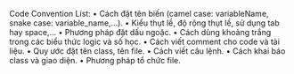 Code Convention List:
•	Cách đặt tên biến (camel case: variableName, snake case: variable_name,…).
•	Kiểu thụt lề, độ rộng thụt lề, sử dụng tab hay space,…
•	Phương pháp đặt dấu ngoặc.
•	Cách dùng khoảng trắng trong các biểu thức logic và số học.
•	Cách viết comment cho code và tài liệu.
•	Quy ước đặt tên class, tên file.
•	Cách viết câu lệnh.
•	Cách khai báo class và giao diện.
•	Phương pháp tổ chức file.
